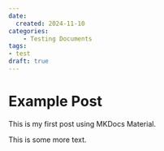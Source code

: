 ```yaml
---
date:
  created: 2024-11-10
categories:
    - Testing Documents
tags: 
- test
draft: true
---
```


# Example Post

This is my first post using MKDocs Material.
<!-- more -->

This is some more text.